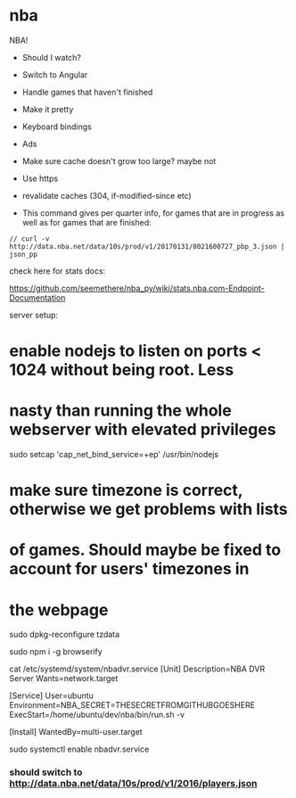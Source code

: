 # nba
NBA!

- Should I watch?
- Switch to Angular
- Handle games that haven't finished
- Make it pretty
- Keyboard bindings
- Ads
- Make sure cache doesn't grow too large? maybe not
- Use https
- revalidate caches (304, if-modified-since etc)

- This command gives per quarter info, for games that are in progress as well as for games that are finished:
```
// curl -v http://data.nba.net/data/10s/prod/v1/20170131/0021600727_pbp_3.json | json_pp
```

check here for stats docs:

https://github.com/seemethere/nba_py/wiki/stats.nba.com-Endpoint-Documentation


server setup:

# enable nodejs to listen on ports < 1024 without being root. Less
# nasty than running the whole webserver with elevated privileges

sudo setcap 'cap_net_bind_service=+ep' /usr/bin/nodejs

# make sure timezone is correct, otherwise we get problems with lists
# of games. Should maybe be fixed to account for users' timezones in
# the webpage

sudo dpkg-reconfigure tzdata

sudo npm i -g browserify

cat /etc/systemd/system/nbadvr.service
[Unit]
Description=NBA DVR Server
Wants=network.target

[Service]
User=ubuntu
Environment=NBA_SECRET=THESECRETFROMGITHUBGOESHERE
ExecStart=/home/ubuntu/dev/nba/bin/run.sh -v

[Install]
WantedBy=multi-user.target

sudo systemctl enable nbadvr.service

### should switch to http://data.nba.net/data/10s/prod/v1/2016/players.json
